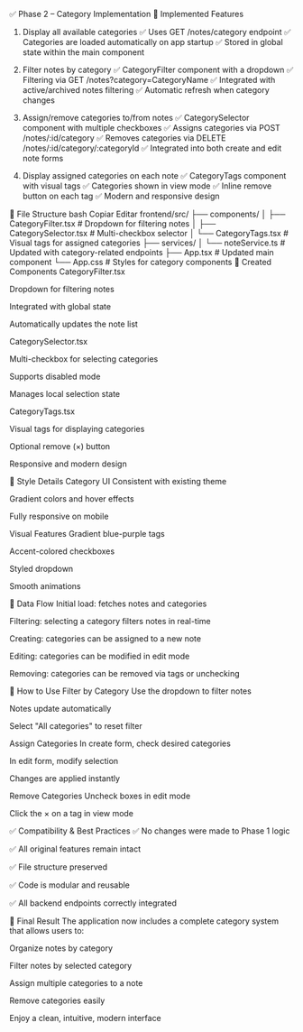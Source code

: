 ✅ Phase 2 – Category Implementation
🎯 Implemented Features
1. Display all available categories
✅ Uses GET /notes/category endpoint
✅ Categories are loaded automatically on app startup
✅ Stored in global state within the main component

2. Filter notes by category
✅ CategoryFilter component with a dropdown
✅ Filtering via GET /notes?category=CategoryName
✅ Integrated with active/archived notes filtering
✅ Automatic refresh when category changes

3. Assign/remove categories to/from notes
✅ CategorySelector component with multiple checkboxes
✅ Assigns categories via POST /notes/:id/category
✅ Removes categories via DELETE /notes/:id/category/:categoryId
✅ Integrated into both create and edit note forms

4. Display assigned categories on each note
✅ CategoryTags component with visual tags
✅ Categories shown in view mode
✅ Inline remove button on each tag
✅ Modern and responsive design

📁 File Structure
bash
Copiar
Editar
frontend/src/
├── components/
│   ├── CategoryFilter.tsx       # Dropdown for filtering notes
│   ├── CategorySelector.tsx     # Multi-checkbox selector
│   └── CategoryTags.tsx         # Visual tags for assigned categories
├── services/
│   └── noteService.ts           # Updated with category-related endpoints
├── App.tsx                      # Updated main component
└── App.css                      # Styles for category components
🔧 Created Components
CategoryFilter.tsx

Dropdown for filtering notes

Integrated with global state

Automatically updates the note list

CategorySelector.tsx

Multi-checkbox for selecting categories

Supports disabled mode

Manages local selection state

CategoryTags.tsx

Visual tags for displaying categories

Optional remove (×) button

Responsive and modern design

🎨 Style Details
Category UI
Consistent with existing theme

Gradient colors and hover effects

Fully responsive on mobile

Visual Features
Gradient blue-purple tags

Accent-colored checkboxes

Styled dropdown

Smooth animations

🔄 Data Flow
Initial load: fetches notes and categories

Filtering: selecting a category filters notes in real-time

Creating: categories can be assigned to a new note

Editing: categories can be modified in edit mode

Removing: categories can be removed via tags or unchecking

🚀 How to Use
Filter by Category
Use the dropdown to filter notes

Notes update automatically

Select "All categories" to reset filter

Assign Categories
In create form, check desired categories

In edit form, modify selection

Changes are applied instantly

Remove Categories
Uncheck boxes in edit mode

Click the × on a tag in view mode

✅ Compatibility & Best Practices
✅ No changes were made to Phase 1 logic

✅ All original features remain intact

✅ File structure preserved

✅ Code is modular and reusable

✅ All backend endpoints correctly integrated

🎉 Final Result
The application now includes a complete category system that allows users to:

Organize notes by category

Filter notes by selected category

Assign multiple categories to a note

Remove categories easily

Enjoy a clean, intuitive, modern interface

